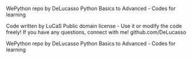 WePython repo by DeLucasso
Python Basics to Advanced - Codes for learning

Code written by LuCaS
Public domain license - Use it or modify the code freely!
If you have any questions, connect with me! github.com/DeLucasso

WePython repo by DeLucasso
Python Basics to Advanced - Codes for learning
